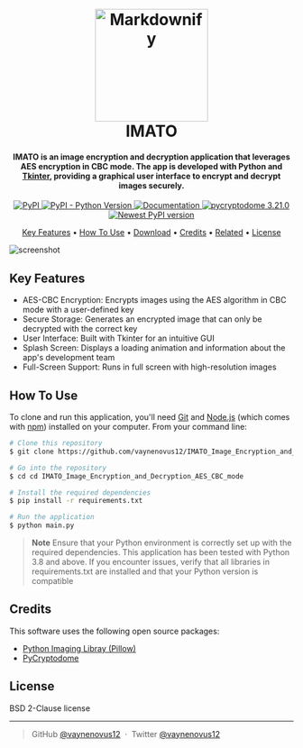 <h1 align="center">
  <br>
  <a href="http://www.amitmerchant.com/electron-markdownify"><img src="https://raw.githubusercontent.com/amitmerchant1990/electron-markdownify/master/app/img/markdownify.png" alt="Markdownify" width="200"></a>
  <br>
  IMATO
  <br>
</h1>

<h4 align="center">IMATO is an image encryption and decryption application that leverages AES encryption in CBC mode. The app is developed with Python and <a href="https://docs.python.org/3/library/tkinter.html" target="_blank">Tkinter</a>, providing a graphical user interface to encrypt and decrypt images securely.</h4>

<p align="center">
  <a href="https://pypi.org/project/pip/">
    <img src="https://img.shields.io/pypi/v/pip.svg"
         alt="PyPI">
  </a>
  <a href="https://pypi.org/project/pip/">
    <img src="https://img.shields.io/pypi/pyversions/pip"
         alt="PyPI - Python Version">
  </a>
  <a href="https://pip.pypa.io/en/latest">
    <img src="https://readthedocs.org/projects/pip/badge/?version=latest"
         alt="Documentation">
  </a>
  <a href="https://pypi.org/project/pycryptodome/">
    <img src="https://badge.fury.io/py/pycryptodome.svg"
         alt="pycryptodome 3.21.0">
  </a>
  <a href="https://pypi.org/project/pillow/"><img
                alt="Newest PyPI version"
                src="https://img.shields.io/pypi/v/pillow.svg"></a>
</p>

<p align="center">
  <a href="#key-features">Key Features</a> •
  <a href="#how-to-use">How To Use</a> •
  <a href="#download">Download</a> •
  <a href="#credits">Credits</a> •
  <a href="#related">Related</a> •
  <a href="#license">License</a>
</p>

![screenshot](https://raw.githubusercontent.com/amitmerchant1990/electron-markdownify/master/app/img/markdownify.gif)

## Key Features

* AES-CBC Encryption: Encrypts images using the AES algorithm in CBC mode with a user-defined key
* Secure Storage: Generates an encrypted image that can only be decrypted with the correct key
* User Interface: Built with Tkinter for an intuitive GUI  
* Splash Screen: Displays a loading animation and information about the app's development team
* Full-Screen Support: Runs in full screen with high-resolution images

## How To Use

To clone and run this application, you'll need [Git](https://git-scm.com) and [Node.js](https://nodejs.org/en/download/) (which comes with [npm](http://npmjs.com)) installed on your computer. From your command line:

```bash
# Clone this repository
$ git clone https://github.com/vaynenovus12/IMATO_Image_Encryption_and_Decryption_AES_CBC_mode.git

# Go into the repository
$ cd cd IMATO_Image_Encryption_and_Decryption_AES_CBC_mode

# Install the required dependencies
$ pip install -r requirements.txt

# Run the application
$ python main.py
```

> **Note**
> Ensure that your Python environment is correctly set up with the required dependencies. This application has been tested with Python 3.8 and above. If you encounter issues, verify that all libraries in requirements.txt are installed and that your Python version is compatible


## Credits

This software uses the following open source packages:

- [Python Imaging Libray (Pillow)](https://pypi.org/project/pillow/)
- [PyCryptodome](https://pypi.org/project/pycryptodome/)

## License

BSD 2-Clause license

---

> GitHub [@vaynenovus12](https://github.com/vaynenovus12) &nbsp;&middot;&nbsp;
> Twitter [@vaynenovus12](https://twitter.com/vaynenovus12)


